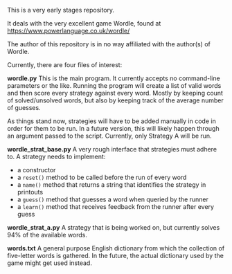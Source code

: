 This is a very early stages repository.

It deals with the very excellent game Wordle, found at https://www.powerlanguage.co.uk/wordle/

The author of this repository is in no way affiliated with the author(s) of Wordle.

Currently, there are four files of interest:

**wordle.py**
This is the main program. It currently accepts no command-line parameters or the like. Running the program will create a list of valid words and then score every strategy against every word. Mostly by keeping count of solved/unsolved words, but also by keeping track of the average number of guesses.

As things stand now, strategies will have to be added manually in code in order for them to be run. In a future version, this will likely happen through an argument passed to the script. Currently, only Strategy A will be run.

**wordle_strat_base.py**
A very rough interface that strategies must adhere to. A strategy needs to implement:

* a constructor
* a `reset()` method to be called before the run of every word
* a `name()` method that returns a string that identifies the strategy in printouts
* a `guess()` method that guesses a word when queried by the runner
* a `learn()` method that receives feedback from the runner after every guess

**wordle_strat_a.py**
A strategy that is being worked on, but currently solves 94% of the available words.

**words.txt**
A general purpose English dictionary from which the collection of five-letter words is gathered. In the future, the actual dictionary used by the game might get used instead.
